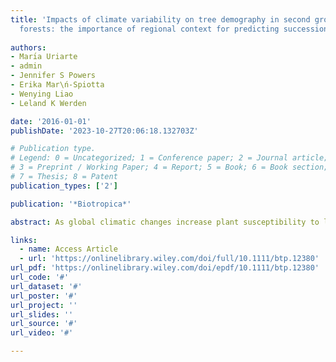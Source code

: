 ```yaml
---
title: 'Impacts of climate variability on tree demography in second growth tropical
  forests: the importance of regional context for predicting successional trajectories'
  
authors:
- Marı́a Uriarte
- admin
- Jennifer S Powers
- Erika Mar\ń-Spiotta
- Wenying Liao
- Leland K Werden

date: '2016-01-01'
publishDate: '2023-10-27T20:06:18.132703Z'

# Publication type.
# Legend: 0 = Uncategorized; 1 = Conference paper; 2 = Journal article;
# 3 = Preprint / Working Paper; 4 = Report; 5 = Book; 6 = Book section;
# 7 = Thesis; 8 = Patent
publication_types: ['2']

publication: '*Biotropica*'

abstract: As global climatic changes increase plant susceptibility to large-scale disturbances such as drought and pathogens, understory responses to these disturbances will become increasingly important to long-term forest dynamics. To better understand understory responses to canopy disturbance, we measured changes in the growth and physiology of the dominant understory shrub, American witch-hazel (Hamamelis virginiana L.), in response to girdling of canopy oaks in a temperate hardwood forest of the northeastern United States. Changes in the growth and physiology of H. virginiana may be important to the regeneration of northeastern temperate forests, as this common shrub largely shapes the microenvironment for seedlings on the forest floor where it occurs. Canopy disturbance by girdling resulted in significant increases in light and soil nitrogen availability. In response to these environmental changes, basal-area growth of H. virginiana increased by an average 334%. This growth increase corresponded to significant increases in foliar nitrogen, respiration, and leaf chlorophyll and carotenoid concentrations. These findings indicate improved environmental conditions and increased growth for this understory shrub following the loss of dominant canopy trees. This study suggests that following large-scale canopy disturbance, H. virginiana and shrubs like it may play an important role in competing for soil N and shading seedlings of regenerating canopy species.

links:
  - name: Access Article
  - url: 'https://onlinelibrary.wiley.com/doi/full/10.1111/btp.12380'
url_pdf: 'https://onlinelibrary.wiley.com/doi/epdf/10.1111/btp.12380'
url_code: '#'
url_dataset: '#'
url_poster: '#'
url_project: ''
url_slides: ''
url_source: '#'
url_video: '#'

---
```

